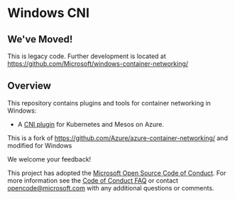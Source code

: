 # Windows CNI

## We've Moved!
This is legacy code. Further development is located at https://github.com/Microsoft/windows-container-networking/

## Overview
This repository contains plugins and tools for container networking in Windows:
* A [CNI plugin](https://github.com/containernetworking/cni/blob/master/SPEC.md) for Kubernetes and Mesos on Azure.

This is a fork of https://github.com/Azure/azure-container-networking/ and modified for Windows

We welcome your feedback!


This project has adopted the [Microsoft Open Source Code of
Conduct](https://opensource.microsoft.com/codeofconduct/). For more information
see the [Code of Conduct
FAQ](https://opensource.microsoft.com/codeofconduct/faq/) or contact
[opencode@microsoft.com](mailto:opencode@microsoft.com) with any additional
questions or comments.

